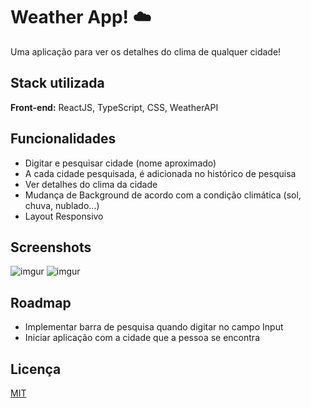 
# Weather App! ☁️

Uma aplicação para ver os detalhes do clima de qualquer cidade!


## Stack utilizada

**Front-end:** ReactJS, TypeScript, CSS, WeatherAPI


## Funcionalidades

- Digitar e pesquisar cidade (nome aproximado)
- A cada cidade pesquisada, é adicionada no histórico de pesquisa
- Ver detalhes do clima da cidade
- Mudança de Background de acordo com a condição climática (sol, chuva, nublado...)
- Layout Responsivo

## Screenshots

![imgur](https://i.imgur.com/GQQAx8w.png)
![imgur](https://i.imgur.com/ZwEICkJ.png)


## Roadmap

- Implementar barra de pesquisa quando digitar no campo Input
- Iniciar aplicação com a cidade que a pessoa se encontra


## Licença

[MIT](https://github.com/helioLJ/weather-app-react/blob/main/LICENSE)

